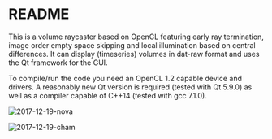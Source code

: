 # README #

This is a volume raycaster based on OpenCL featuring early ray termination, image order empty space skipping and local illumination based on central differences.
It can display (timeseries) volumes in dat-raw format and uses the Qt framework for the GUI. 

To compile/run the code you need an OpenCL 1.2 capable device and drivers.
A reasonably new Qt version is required (tested with Qt 5.9.0) as well as a compiler capable of C++14 (tested with gcc 7.1.0).

![2017-12-19-nova](https://bytebucket.org/theVall/basicvolumeraycaster/raw/b29bb112fdde3784923e22f35ef56d7d9408b6f6/screenshots/2017-12-19-nova.png)

![2017-12-19-cham](https://bytebucket.org/theVall/basicvolumeraycaster/raw/b29bb112fdde3784923e22f35ef56d7d9408b6f6/screenshots/2017-12-19-cham.png)
